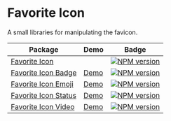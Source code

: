 Favorite Icon
=============

A small libraries for manipulating the favicon.

| Package        | Demo           | Badge |
| -------------- | -------------- | ------- |
| [Favorite Icon](./packages/favorite-icon) | | [![NPM version](https://img.shields.io/npm/v/favorite-icon.svg?style=flat)](https://www.npmjs.com/package/favorite-icon) |
| [Favorite Icon Badge](./packages/favorite-icon-badge)| [Demo](https://hcodes.github.io/favorite-icon/examples/badge.html) | [![NPM version](https://img.shields.io/npm/v/favorite-icon-badge.svg?style=flat)](https://www.npmjs.com/package/favorite-icon-badge) |
| [Favorite Icon Emoji](./packages/favorite-icon-emoji) | [Demo](https://hcodes.github.io/favorite-icon/examples/emoji.html) | [![NPM version](https://img.shields.io/npm/v/favorite-icon-emoji.svg?style=flat)](https://www.npmjs.com/package/favorite-icon-emoji) |
| [Favorite Icon Status](./packages/favorite-icon-status) | [Demo](https://hcodes.github.io/favorite-icon/examples/status.html) | [![NPM version](https://img.shields.io/npm/v/favorite-icon-status.svg?style=flat)](https://www.npmjs.com/package/favorite-icon-status) |
| [Favorite Icon Video](./packages/favorite-icon-video) | [Demo](https://hcodes.github.io/favorite-icon/examples/video.html) | [![NPM version](https://img.shields.io/npm/v/favorite-icon-video.svg?style=flat)](https://www.npmjs.com/package/favorite-icon-video) |
